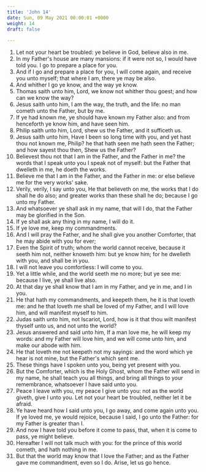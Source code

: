 ```yaml
---
title: 'John 14'
date: Sun, 09 May 2021 00:00:01 +0000
weight: 14
draft: false
  
---
```


1. Let not your heart be troubled: ye believe in God, believe also in me.
2. In my Father's house are many mansions: if it were not so, I would have told you. I go to prepare a place for you.
3. And if I go and prepare a place for you, I will come again, and receive you unto myself; that where I am, there ye may be also.
4. And whither I go ye know, and the way ye know.
5. Thomas saith unto him, Lord, we know not whither thou goest; and how can we know the way?
6. Jesus saith unto him, I am the way, the truth, and the life: no man cometh unto the Father, but by me.
7. If ye had known me, ye should have known my Father also: and from henceforth ye know him, and have seen him.
8. Philip saith unto him, Lord, shew us the Father, and it sufficeth us.
9. Jesus saith unto him, Have I been so long time with you, and yet hast thou not known me, Philip? he that hath seen me hath seen the Father; and how sayest thou then, Shew us the Father?
10. Believest thou not that I am in the Father, and the Father in me? the words that I speak unto you I speak not of myself: but the Father that dwelleth in me, he doeth the works.
11. Believe me that I am in the Father, and the Father in me: or else believe me for the very works' sake.
12. Verily, verily, I say unto you, He that believeth on me, the works that I do shall he do also; and greater works than these shall he do; because I go unto my Father.
13. And whatsoever ye shall ask in my name, that will I do, that the Father may be glorified in the Son.
14. If ye shall ask any thing in my name, I will do it.
15. If ye love me, keep my commandments.
16. And I will pray the Father, and he shall give you another Comforter, that he may abide with you for ever;
17. Even the Spirit of truth; whom the world cannot receive, because it seeth him not, neither knoweth him: but ye know him; for he dwelleth with you, and shall be in you.
18. I will not leave you comfortless: I will come to you.
19. Yet a little while, and the world seeth me no more; but ye see me: because I live, ye shall live also.
20. At that day ye shall know that I am in my Father, and ye in me, and I in you.
21. He that hath my commandments, and keepeth them, he it is that loveth me: and he that loveth me shall be loved of my Father, and I will love him, and will manifest myself to him.
22. Judas saith unto him, not Iscariot, Lord, how is it that thou wilt manifest thyself unto us, and not unto the world?
23. Jesus answered and said unto him, If a man love me, he will keep my words: and my Father will love him, and we will come unto him, and make our abode with him.
24. He that loveth me not keepeth not my sayings: and the word which ye hear is not mine, but the Father's which sent me.
25. These things have I spoken unto you, being yet present with you.
26. But the Comforter, which is the Holy Ghost, whom the Father will send in my name, he shall teach you all things, and bring all things to your remembrance, whatsoever I have said unto you.
27. Peace I leave with you, my peace I give unto you: not as the world giveth, give I unto you. Let not your heart be troubled, neither let it be afraid.
28. Ye have heard how I said unto you, I go away, and come again unto you. If ye loved me, ye would rejoice, because I said, I go unto the Father: for my Father is greater than I.
29. And now I have told you before it come to pass, that, when it is come to pass, ye might believe.
30. Hereafter I will not talk much with you: for the prince of this world cometh, and hath nothing in me.
31. But that the world may know that I love the Father; and as the Father gave me commandment, even so I do. Arise, let us go hence.
